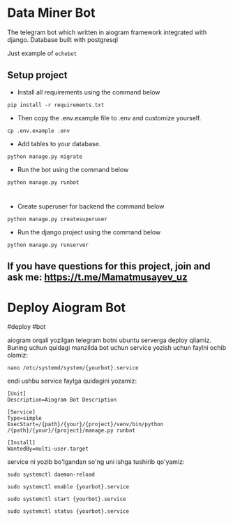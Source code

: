 # Data Miner Bot

The telegram bot which written in aiogram framework integrated with django. Database built with postgresql

Just example of `echobot`

## Setup project

- Install all requirements using the command below
```shell
pip install -r requirements.txt
```
- Then copy the .env.example file to .env and customize yourself.
```shell
cp .env.example .env
```
- Add tables to your database.
```shell
python manage.py migrate
```

- Run the bot using the command below
```shell
python manage.py runbot
```

# 
- Create superuser for backend the command below
```shell
python manage.py createsuperuser
```

- Run the django project using the command below
```shell
python manage.py runserver
```
## If you have questions for this project, join and ask me: https://t.me/Mamatmusayev_uz


#


# Deploy Aiogram Bot
#deploy #bot

aiogram orqali yozilgan telegram botni ubuntu serverga deploy qilamiz.
Buning uchun quidagi manzilda bot uchun service yozish uchun faylni ochib olamiz:

`nano /etc/systemd/system/{yourbot}.service`

endi ushbu service faylga quidagini yozamiz:
```
[Unit]
Description=Aiogram Bot Description

[Service]
Type=simple
ExecStart=/{path}/{your}/{project}/venv/bin/python  /{path}/{your}/{project}/manage.py runbot

[Install]
WantedBy=multi-user.target
```
service ni yozib bo'lgandan so'ng uni ishga tushirib qo'yamiz:

`sudo systemctl daemon-reload`

`sudo systemctl enable {yourbot}.service`

`sudo systemctl start {yourbot}.service`

`sudo systemctl status {yourbot}.service`
